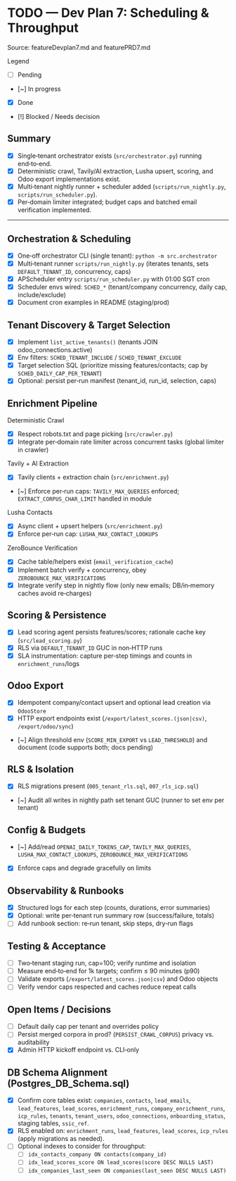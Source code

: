 # TODO — Dev Plan 7: Scheduling & Throughput

Source: featureDevplan7.md and featurePRD7.md

Legend
- [ ] Pending
- [~] In progress
- [x] Done
- [!] Blocked / Needs decision

## Summary
- [x] Single‑tenant orchestrator exists (`src/orchestrator.py`) running end‑to‑end.
- [x] Deterministic crawl, Tavily/AI extraction, Lusha upsert, scoring, and Odoo export implementations exist.
- [x] Multi‑tenant nightly runner + scheduler added (`scripts/run_nightly.py`, `scripts/run_scheduler.py`).
- [x] Per‑domain limiter integrated; budget caps and batched email verification implemented.

---

## Orchestration & Scheduling
- [x] One‑off orchestrator CLI (single tenant): `python -m src.orchestrator`
- [x] Multi‑tenant runner `scripts/run_nightly.py` (iterates tenants, sets `DEFAULT_TENANT_ID`, concurrency, caps)
- [x] APScheduler entry `scripts/run_scheduler.py` with 01:00 SGT cron
- [x] Scheduler envs wired: `SCHED_*` (tenant/company concurrency, daily cap, include/exclude)
- [x] Document cron examples in README (staging/prod)

## Tenant Discovery & Target Selection
- [x] Implement `list_active_tenants()` (tenants JOIN odoo_connections.active)
- [x] Env filters: `SCHED_TENANT_INCLUDE` / `SCHED_TENANT_EXCLUDE`
- [x] Target selection SQL (prioritize missing features/contacts; cap by `SCHED_DAILY_CAP_PER_TENANT`)
- [x] Optional: persist per‑run manifest (tenant_id, run_id, selection, caps)

## Enrichment Pipeline
Deterministic Crawl
- [x] Respect robots.txt and page picking (`src/crawler.py`)
- [x] Integrate per‑domain rate limiter across concurrent tasks (global limiter in crawler)

Tavily + AI Extraction
- [x] Tavily clients + extraction chain (`src/enrichment.py`)
- [~] Enforce per‑run caps: `TAVILY_MAX_QUERIES` enforced; `EXTRACT_CORPUS_CHAR_LIMIT` handled in module

Lusha Contacts
- [x] Async client + upsert helpers (`src/enrichment.py`)
- [x] Enforce per‑run cap: `LUSHA_MAX_CONTACT_LOOKUPS`

ZeroBounce Verification
- [x] Cache table/helpers exist (`email_verification_cache`)
- [x] Implement batch verify + concurrency, obey `ZEROBOUNCE_MAX_VERIFICATIONS`
- [x] Integrate verify step in nightly flow (only new emails; DB/in‑memory caches avoid re‑charges)

## Scoring & Persistence
- [x] Lead scoring agent persists features/scores; rationale cache key (`src/lead_scoring.py`)
- [x] RLS via `DEFAULT_TENANT_ID` GUC in non‑HTTP runs
- [x] SLA instrumentation: capture per‑step timings and counts in `enrichment_runs`/logs

## Odoo Export
- [x] Idempotent company/contact upsert and optional lead creation via `OdooStore`
- [x] HTTP export endpoints exist (`/export/latest_scores.(json|csv)`, `/export/odoo/sync`)
- [~] Align threshold env (`SCORE_MIN_EXPORT` vs `LEAD_THRESHOLD`) and document (code supports both; docs pending)

## RLS & Isolation
- [x] RLS migrations present (`005_tenant_rls.sql`, `007_rls_icp.sql`)
- [~] Audit all writes in nightly path set tenant GUC (runner to set env per tenant)

## Config & Budgets
- [~] Add/read `OPENAI_DAILY_TOKENS_CAP`, `TAVILY_MAX_QUERIES`, `LUSHA_MAX_CONTACT_LOOKUPS`, `ZEROBOUNCE_MAX_VERIFICATIONS`
- [x] Enforce caps and degrade gracefully on limits

## Observability & Runbooks
- [x] Structured logs for each step (counts, durations, error summaries)
- [x] Optional: write per‑tenant run summary row (success/failure, totals)
- [ ] Add runbook section: re‑run tenant, skip steps, dry‑run flags

## Testing & Acceptance
- [ ] Two‑tenant staging run, cap=100; verify runtime and isolation
- [ ] Measure end‑to‑end for 1k targets; confirm ≤ 90 minutes (p90)
- [ ] Validate exports (`/export/latest_scores.json|csv`) and Odoo objects
- [ ] Verify vendor caps respected and caches reduce repeat calls

## Open Items / Decisions
- [ ] Default daily cap per tenant and overrides policy
- [ ] Persist merged corpora in prod? (`PERSIST_CRAWL_CORPUS`) privacy vs. auditability
- [x] Admin HTTP kickoff endpoint vs. CLI‑only

## DB Schema Alignment (Postgres_DB_Schema.sql)
- [x] Confirm core tables exist: `companies`, `contacts`, `lead_emails`, `lead_features`, `lead_scores`, `enrichment_runs`, `company_enrichment_runs`, `icp_rules`, `tenants`, `tenant_users`, `odoo_connections`, `onboarding_status`, staging tables, `ssic_ref`.
- [x] RLS enabled on: `enrichment_runs`, `lead_features`, `lead_scores`, `icp_rules` (apply migrations as needed).
- [ ] Optional indexes to consider for throughput:
  - [ ] `idx_contacts_company ON contacts(company_id)`
  - [ ] `idx_lead_scores_score ON lead_scores(score DESC NULLS LAST)`
  - [ ] `idx_companies_last_seen ON companies(last_seen DESC NULLS LAST)`
